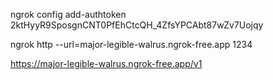 <!-- first add the authentication -->
ngrok config add-authtoken 2ktHyyR9SposgnCNT0PfEhCtcQH_4ZfsYPCAbt87wZv7Uojqy

<!-- then port forward -->
ngrok http --url=major-legible-walrus.ngrok-free.app 1234

<!-- url to point to -->

https://major-legible-walrus.ngrok-free.app/v1
